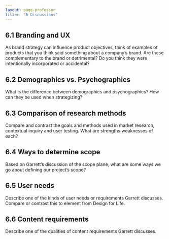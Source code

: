 ```yaml
---
layout: page-professor
title:  "6 Discussions"
---
```



## 6.1 Branding and UX

As brand strategy can influence product objectives, think of examples of products that you think said something about a company’s brand. Are these complementary to the brand or detrimental? Do you think they were intentionally incorporated or accidental?

## 6.2 Demographics vs. Psychographics

What is the difference between demographics and psychographics? How can they be used when strategizing?

## 6.3 Comparison of research methods

Compare and contrast the goals and methods used in market research, contextual inquiry and user testing. What are strengths weaknesses of each?

## 6.4 Ways to determine scope

Based on Garrett’s discussion of the scope plane, what are some ways we go about defining our project’s scope?

## 6.5 User needs

Describe one of the kinds of user needs or requirements Garrett discusses. Compare or contrast this to element from Design for Life.

## 6.6 Content requirements

Describe one of the qualities of content requirements Garrett discusses.
